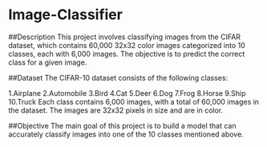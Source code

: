 # Image-Classifier

##Description
This project involves classifying images from the CIFAR dataset, which contains 60,000 32x32 color images categorized into 10 classes, each with 6,000 images. The objective is to predict the correct class for a given image.

##Dataset
The CIFAR-10 dataset consists of the following classes:

1.Airplane
2.Automobile
3.Bird
4.Cat
5.Deer
6.Dog
7.Frog
8.Horse
9.Ship
10.Truck
Each class contains 6,000 images, with a total of 60,000 images in the dataset. The images are 32x32 pixels in size and are in color.

##Objective
The main goal of this project is to build a model that can accurately classify images into one of the 10 classes mentioned above.

